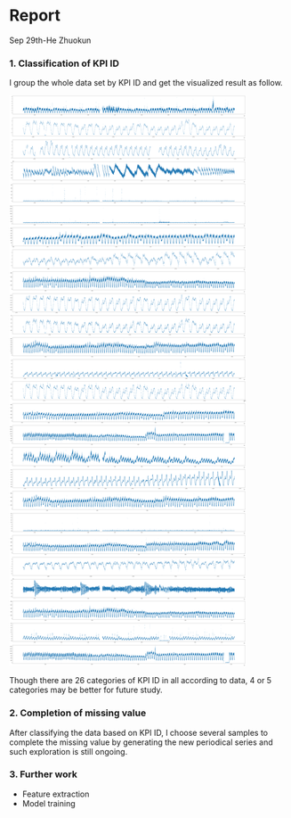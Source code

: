 # Report

Sep 29th-He Zhuokun

### 1. Classification of KPI ID

I group the whole data set by KPI ID and get the visualized result as follow.

![KPI_ID](fig/KPI_ID.png)

Though there are 26 categories of KPI ID in all according to data, 4 or 5 categories may be better for future study.

### 2. Completion of missing value

After classifying the data based on KPI ID, I choose several samples to complete the missing value by generating the new periodical series and such exploration is still ongoing.

### 3. Further work

- Feature extraction
- Model training